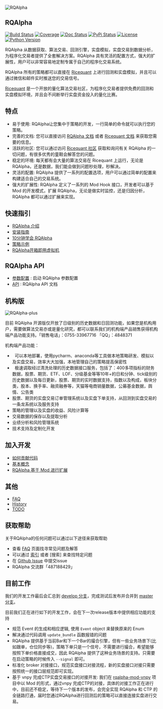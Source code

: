 ![RQAlpha][RQAlpha logo]

RQAlpha
---------

[![Build Status][travis-badge]][travis-url] 
[![Coverage][coveralls-badge]][coveralls-url] 
[![Doc Status][doc-badge]][doc-badge] 
[![PyPi Status][pypi-badge]][pypi-url] 
[![License][license-badge]][license-url] 
[![Python Version][pyversion-badge]][pyversion-url] 

RQAlpha 从数据获取、算法交易、回测引擎，实盘模拟，实盘交易到数据分析，为程序化交易者提供了全套解决方案。RQAlpha 具有灵活的配置方式，强大的扩展性，用户可以非常容易地定制专属于自己的程序化交易系统。

RQAlpha 所有的策略都可以直接在 [Ricequant] 上进行回测和实盘模拟，并且可以通过微信和邮件实时推送您的交易信号。

[Ricequant] 是一个开放的量化算法交易社区，为程序化交易者提供免费的回测和实盘模拟环境，并且会不间断举行实盘资金投入的量化比赛。

## 特点

*   易于使用: RQAlpha让您集中于策略的开发，一行简单的命令就可以执行您的策略。
*   完善的文档: 您可以直接访问 [RQAlpha 文档] 或者 [Ricequant 文档] 来获取您需要的信息。
*   活跃的社区: 您可以通过访问 [Ricequant 社区] 获取和询问有关 RQAlpha 的一切问题，有很多优秀的童鞋会解答您的问题。
*   稳定的环境: 每天都有会大量的算法交易在 Ricequant 上运行，无论是 RQAlpha，还是数据，我们能会做到问题秒处理，秒解决。
*   灵活的配置: RQAlpha 提供了一系列的配置选项，用户可以通过简单的配置来构建适合自己的交易系统。
*   强大的扩展性: RQAlpha 定义了一系列的 Mod Hook 接口，开发者可以基于 Mod 的开发模式，扩展 RQAlpha，无论是做实时监控，还是归因分析，RQAlpha 都可以通过扩展来实现。

## 快速指引

*   [RQAlpha 介绍]
*   [安装指南]
*   [10分钟学会 RQAlpha]
*   [策略示例]
*   [RQAlpha开箱即用虚拟机]

## RQAlpha API

*   [参数配置] : 启动 RQAlpha 参数配置
*   [API] : RQAlpha API 文档

## 机构版

![RQAlpha-plus][RQAlpha-plus logo]

目前 RQAlpha 开源版仅开放了日级别的历史数据和日回测功能，如果您是机构用户，需要做算法交易亦或是量化研究，都可以联系我们的机构端产品销售获得机构端产品功能支持。「销售电话」：0755-33967716 「QQ」：4848371

机构端产品功能：

*   可以本地部署，使用pycharm、anaconda等工具做本地策略研发、模拟以及实盘交易，效率大大加强，本地管理自己的策略提高保密性
*   极速调取经过清洗处理的历史数据接口服务，包括了：400多项指标的财务数据，股票、期货、ETF、LOF、分级基金等等10年+的日和分钟、tick级别的历史数据以及每日更新，股票、期货的实时数据支持，指数以及构成，板块分类，股本、换手率、融资融券等，天猫等电商销量数据，公募基金数据，舆情、公告类
*   股票、期货的实盘交易订单管理系统以及实盘下单支持，从回测到实盘交易的一条龙系统以及服务支持
*   策略的管理以及实盘的收益、风险计算等
*   交易数据的保存以及提取分析
*   业绩分析和风险管理系统
*   技术支持及定制化开发

## 加入开发

*   [如何贡献代码]
*   [基本概念]
*   [RQAlpha 基于 Mod 进行扩展]

## 其他

*   [FAQ]
*   [History]
*   [TODO]

## 获取帮助

关于RQAlpha的任何问题可以通过以下途径来获取帮助

*  查看 [FAQ] 页面找寻常见问题及解答
*  可以通过 [索引] 或者 [搜索] 来查找特定问题
*  在 [Github Issue] 中提交issue
*  RQAlpha 交流群「487188429」

## 目前工作

我们的开发工作最后会汇总到 [develop 分支]，完成测试后发布并合并到 [master 分支]。

目前我们正在进行如下的开发工作，会在下一次release版本中提供相应功能的支持

*   规范 Event 的生成和相应逻辑, 使用 `Event` object 来替换原来的 Enum
*   解决通过代码调用 `update_bundle` 函数报错的问题
*   RQAlpha 提供基于当前Bar和下一个Bar的撮合引擎，但有一些业务场景下(比如跟单，仓位同步等)，策略下单只是一个信号，不需要进行撮合，希望能够按照下单价格直接成交，因此 RQAlpha 提供了这种业务场景的支持。只需要在启动策略的时候传入 `--signal` 即可。
*   标准化 broker 对接接口，规范实盘接口对接流程，新的实盘接口对接只需要按照统一的接口层规范即可实现。
*   基于 vnpy 完成CTP实盘交易接口的对接开发: 我们在 [rqalpha-mod-vnpy] 项目中以 Mod 的形式，通过vnpy 完成CTP的对接，具体的对接工作正在进行中，目前还不稳定，等待下一个版本的发布，会完全实现 RQAlpha 和 CTP 的全链路打通，届时您通过RQAlpha进行回测后的策略可以直接连接实盘进行交易。


[travis-badge]: https://img.shields.io/travis/ricequant/rqalpha/master.svg
[travis-url]: https://travis-ci.org/ricequant/rqalpha/branches
[coveralls-badge]: https://coveralls.io/repos/github/ricequant/rqalpha/badge.svg?branch=master
[coveralls-url]: https://coveralls.io/github/ricequant/rqalpha?branch=master
[doc-badge]: https://readthedocs.org/projects/rqalpha/badge/?version=stable
[doc-url]: http://rqalpha.readthedocs.io/zh_CN/stable/?badge=stable
[pypi-badge]: https://img.shields.io/pypi/v/rqalpha.svg
[pypi-url]: https://pypi.python.org/pypi/rqalpha
[license-badge]: https://img.shields.io/pypi/l/rqalpha.svg
[license-url]: https://opensource.org/licenses/Apache-2.0
[pyversion-badge]: https://img.shields.io/pypi/pyversions/rqalpha.svg
[pyversion-url]: https://pypi.python.org/pypi/rqalpha


[RQAlpha logo]: https://raw.githubusercontent.com/ricequant/rqalpha/master/docs/source/_static/logo.jpg
[RQAlpha-plus logo]: https://raw.githubusercontent.com/ricequant/rqalpha/master/docs/source/_static/rqalpha_plus.png
[Github Issue]: https://github.com/ricequant/rqalpha/issues
[Ricequant]: https://www.ricequant.com/algorithms
[RQAlpha 文档]: http://rqalpha.readthedocs.io/zh_CN/stable/
[Ricequant 文档]: https://www.ricequant.com/api/python/chn
[Ricequant 社区]: https://www.ricequant.com/community/category/all/
[FAQ]: http://rqalpha.readthedocs.io/zh_CN/stable/faq.html
[索引]: http://rqalpha.readthedocs.io/zh_CN/stable/genindex.html

[RQAlpha 介绍]: http://rqalpha.readthedocs.io/zh_CN/stable/intro/overview.html
[安装指南]: http://rqalpha.readthedocs.io/zh_CN/stable/intro/install.html
[10分钟学会 RQAlpha]: http://rqalpha.readthedocs.io/zh_CN/stable/intro/tutorial.html
[策略示例]: http://rqalpha.readthedocs.io/zh_CN/stable/intro/examples.html
[RQAlpha开箱即用虚拟机]: http://rqalpha.readthedocs.io/zh_CN/latest/intro/virtual_machine.html

[参数配置]: http://rqalpha.readthedocs.io/zh_CN/stable/api/config.html
[API]: http://rqalpha.readthedocs.io/zh_CN/stable/api/base_api.html

[如何贡献代码]: http://rqalpha.readthedocs.io/zh_CN/stable/development/make_contribute.html
[基本概念]: http://rqalpha.readthedocs.io/zh_CN/stable/development/basic_concept.html
[RQAlpha 基于 Mod 进行扩展]: http://rqalpha.readthedocs.io/zh_CN/stable/development/mod.html
[History]: http://rqalpha.readthedocs.io/zh_CN/stable/history.html
[TODO]: http://rqalpha.readthedocs.io/zh_CN/stable/todo.html
[develop 分支]: https://github.com/ricequant/rqalpha/tree/develop
[master 分支]: https://github.com/ricequant/rqalpha
[rqalpha-mod-vnpy]: https://github.com/ricequant/rqalpha-mod-vnpy